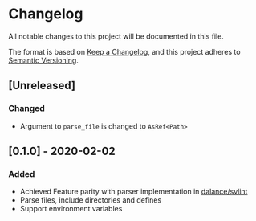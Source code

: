 # Changelog
All notable changes to this project will be documented in this file.

The format is based on [Keep a Changelog](https://keepachangelog.com/en/1.0.0/),
and this project adheres to [Semantic Versioning](https://semver.org/spec/v2.0.0.html).

## [Unreleased]
### Changed
- Argument to `parse_file` is changed to `AsRef<Path>`

## [0.1.0] - 2020-02-02
### Added
- Achieved Feature parity with parser implementation in [dalance/svlint](https://github.com/dalance/svlint/)
- Parse files, include directories and defines
- Support environment variables